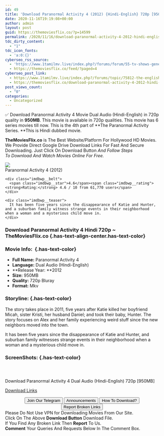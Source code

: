 ```yaml
---
id: 49
title: 'Download Paranormal Activity 4 (2012) {Hindi-English} 720p [950MB]'
date: 2020-11-16T19:19:08+00:00
author: admin
layout: post
guid: https://themoviesflix.co/?p=14599
permalink: /2020/11/16/download-paranormal-activity-4-2012-hindi-english-720p-950mb/
tdc_dirty_content:
  - "1"
tdc_icon_fonts:
  - 'a:0:{}'
cyberseo_rss_source:
  - 'https://www.1tamilmv.live/index.php?/forums/forum/55-tv-shows-general-videos.xml/&page=3'
  - https://themoviesflix.co/feed/?paged=4
cyberseo_post_link:
  - https://www.1tamilmv.live/index.php?/forums/topic/75812-the-english-game-2020english-season-1-720p-hd-webdl-dd51-x264-61gb/
  - https://themoviesflix.co/download-paranormal-activity-4-2012-hindi-english-720p/
post_views_count:
  - "0"
categories:
  - Uncategorized
---
```

✅&nbsp;Download&nbsp;Paranormal Activity 4&nbsp;Movie&nbsp;Dual Audio (Hindi-English) in 720p quality in&nbsp;**950MB**. This movie is available in&nbsp;720p&nbsp;qualities. This movie has 6 series movies till now. This is the 4th part of&nbsp;**The Paranormal Activity Series.&nbsp;**This is Hindi dubbed movie.

**TheMoviesFlix.co**&nbsp;is The Best Website/Platform For Hollywood HD Movies. We Provide Direct Google Drive Download Links For Fast And Secure Downloading. Just Click On Download Button&nbsp;_And Follow Steps To&nbsp;Download And Watch Movies Online For Free._

<div class="imdbwp imdbwp--movie dark">
  <div class="imdbwp__thumb">
    <a class="imdbwp__link" target="_blank" title="Paranormal Activity 4" href="https://www.imdb.com/title/tt2109184/" rel="nofollow noopener noreferrer"><img class="imdbwp__img" src="https://m.media-amazon.com/images/M/MV5BNjAxMzM0MjYwM15BMl5BanBnXkFtZTcwMjMwMjAyOA@@._V1_SX300.jpg" /></a>
  </div>
  
  <div class="imdbwp__content">
    <div class="imdbwp__header">
      <span class="imdbwp__title">Paranormal Activity 4</span> (2012)
    </div>
    
    <div class="imdbwp__belt">
      <span class="imdbwp__star">4.6</span><span class="imdbwp__rating"><strong>Rating:</strong> 4.6 / 10 from 61,770 users</span>
    </div>
    
    <div class="imdbwp__teaser">
      It has been five years since the disappearance of Katie and Hunter, and a suburban family witness strange events in their neighborhood when a woman and a mysterious child move in.
    </div>
  </div>
</div>

### Download Paranormal Activity 4 Hindi 720p ~ TheMoviesFlix.co {.has-text-align-center.has-text-color}

### Movie Info:&nbsp; {.has-text-color}

  * **Full Name:**&nbsp;Paranormal Activity 4
  * **Language:**&nbsp;Dual Audio (Hindi-English)
  * **Release Year:&nbsp;**2012
  * **Size:**&nbsp;950MB
  * **Quality:**&nbsp;720p Bluray
  * **Format:**&nbsp;Mkv

### Storyline: {.has-text-color}

The story takes place in 2011, five years after Katie killed her boyfriend Micah, sister Kristi, her husband Daniel; and took their baby, Hunter. The story focuses on Alex and her family experiencing weird stuff since the new neighbors moved into the town.

It has been five years since the disappearance of Katie and Hunter, and suburban family witnesses strange events in their neighborhood when a woman and a mysterious child move in.

### ScreenShots: {.has-text-color}

<div class="wp-block-image">
  <figure class="aligncenter"><img src="https://i.imgur.com/v5hPzOA.jpg" alt /></figure>
</div>

<div class="wp-block-image">
  <figure class="aligncenter"><img src="https://i.imgur.com/HJzld1b.png" alt /></figure>
</div>

<div class="wp-block-image">
  <figure class="aligncenter"><img src="https://i.imgur.com/HnDLYNu.jpg" alt /></figure>
</div>

<p class="has-text-align-center has-text-color has-medium-font-size">
  Download Paranormal Activity 4 Dual Audio (Hindi-English) 720p [950MB]
</p>

<span class="mb-center maxbutton-3-center"><span class="maxbutton-3-container mb-container"><a class="maxbutton-3 maxbutton maxbutton-post-button" target="_blank" rel="nofollow noopener noreferrer" href="https://coinquint.com/a20008/"><span class="mb-text">Download Links</span></a></span></span>

<center>
</center>

<center>
  <a href="https://t.me/themoviesflixcom" target="_blank" data-wpel-link="external" rel="nofollow external noopener noreferrer"><button class="button button5">Join Our Telegram</button></a> <a href="https://themoviesflix.co/download-paranormal-activity-4-2012-hindi-english-720p/#" target="_blank" data-wpel-link="external" rel="nofollow external noopener noreferrer"><button class="button button5">Announcements</button></a> <a href="https://themoviesflix.com/how-to-download/" target="_blank" data-wpel-link="external" rel="nofollow external noopener noreferrer"><button class="button button5">How To Download?</button></a> <a href="https://themoviesflix.co/download-paranormal-activity-4-2012-hindi-english-720p/#" target="_blank" data-wpel-link="external" rel="nofollow external noopener noreferrer"><button class="button button5">Report Broken Links</button></a>
</center>

<div class="alert alert-danger">
  Please Do Not Use VPN for Downloading Movies From Our Site.
</div>

<div class="alert alert-success">
  Click On The Above <strong>Download Button</strong> Download File.
</div>

<div class="alert alert-warning">
  If You Find Any Broken Link Then <strong>Report</strong> To Us.
</div>

<div class="alert alert-info">
  <strong>Comment</strong> Your Queries And Requests Below In The Comment Box.
</div>
